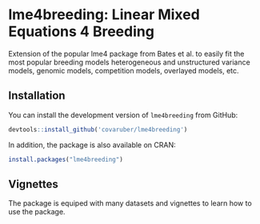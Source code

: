 # lme4breeding: Linear Mixed Equations 4 Breeding

Extension of the popular lme4 package from Bates et al. to easily fit the most popular 
breeding models heterogeneous and unstructured variance models, genomic models, 
competition models, overlayed models, etc.

## Installation

You can install the development version of `lme4breeding` from GitHub:

``` r
devtools::install_github('covaruber/lme4breeding')
```
In addition, the package is also available on CRAN:

``` r
install.packages("lme4breeding")
```

## Vignettes

The package is equiped with many datasets and vignettes to learn how to use the package. 